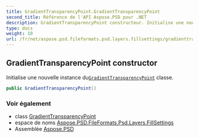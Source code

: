 ```yaml
---
title: GradientTransparencyPoint.GradientTransparencyPoint
second_title: Référence de l'API Aspose.PSD pour .NET
description: GradientTransparencyPoint constructeur. Initialise une nouvelle instance duGradientTransparencyPoint classe.
type: docs
weight: 10
url: /fr/net/aspose.psd.fileformats.psd.layers.fillsettings/gradienttransparencypoint/gradienttransparencypoint/
---
```

## GradientTransparencyPoint constructor

Initialise une nouvelle instance du[`GradientTransparencyPoint`](../) classe.

```csharp
public GradientTransparencyPoint()
```

### Voir également

* class [GradientTransparencyPoint](../)
* espace de noms [Aspose.PSD.FileFormats.Psd.Layers.FillSettings](../../gradienttransparencypoint/)
* Assemblée [Aspose.PSD](../../../)


